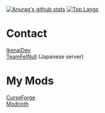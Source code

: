 [![Anurag's github stats](https://github-readme-stats.vercel.app/api?username=MORIMORI0317&count_private=true&show_icons=true&bg_color=24,1919,810,114514,364364&text_color=ffffff&title_color=ffffff&icon_color=ffffff)](https://github.com/anuraghazra/github-readme-stats)
[![Top Langs](https://github-readme-stats.vercel.app/api/top-langs/?username=MORIMORI0317&bg_color=24,1919,810,114514,364364&text_color=ffffff&title_color=ffffff&icon_color=ffffff)](https://github.com/anuraghazra/github-readme-stats)

# Contact  
[IkenaiDev](https://discord.gg/X9BUF9A)  
[TeamFelNull](https://discord.gg/vsFrsgY) (Japanese server)    

# My Mods
[CurseForge](https://www.curseforge.com/members/morimori0317)  
[Modrinth](https://modrinth.com/user/HDcqRPiv)  
